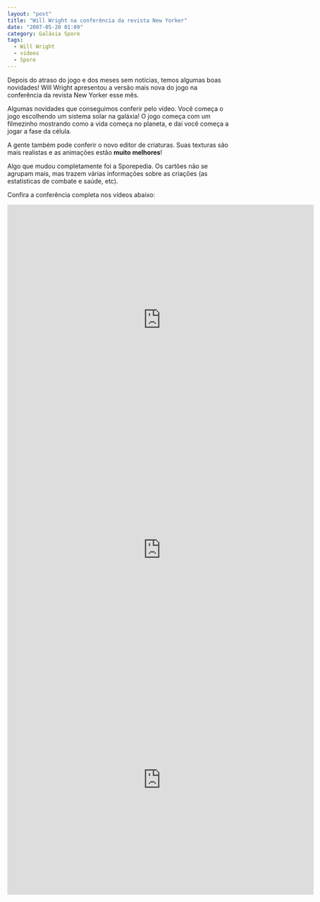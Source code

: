 ```yaml
---
layout: "post"
title: "Will Wright na conferência da revista New Yorker"
date: "2007-05-20 01:09"
category: Galáxia Spore
tags:
  - Will Wright
  - vídeos
  - Spore
---
```

Depois do atraso do jogo e dos meses sem notícias, temos algumas boas novidades! Will Wright apresentou a versão mais nova do jogo na conferência da revista New Yorker esse mês.

Algumas novidades que conseguimos conferir pelo vídeo. Você começa o jogo escolhendo um sistema solar na galáxia! O jogo começa com um filmezinho mostrando como a vida começa no planeta, e daí você começa a jogar a fase da célula.

A gente também pode conferir o novo editor de criaturas. Suas texturas são mais realistas e as animações estão **muito melhores**!

Algo que mudou completamente foi a Sporepedia. Os cartões não se agrupam mais, mas trazem várias informações sobre as criações (as estatisticas de combate e saúde, etc).

Confira a conferência completa nos vídeos abaixo:

<iframe width="695" height="521" src="https://www.youtube-nocookie.com/embed/aOXwLK2Yt_k" frameborder="0" allow="accelerometer; autoplay; encrypted-media; gyroscope; picture-in-picture" allowfullscreen></iframe>

<iframe width="695" height="521" src="https://www.youtube-nocookie.com/embed/AGFVkO4fJl0" frameborder="0" allow="accelerometer; autoplay; encrypted-media; gyroscope; picture-in-picture" allowfullscreen></iframe>

<iframe width="695" height="521" src="https://www.youtube-nocookie.com/embed/Lz0jxIAadB4" frameborder="0" allow="accelerometer; autoplay; encrypted-media; gyroscope; picture-in-picture" allowfullscreen></iframe>
